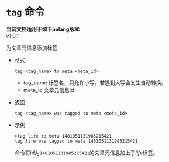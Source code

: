 # `tag` 命令

**当前文档适用于如下palang版本**  
v1.0.1

为文章元信息添加标签

* 格式

  `tag <tag_name> to meta <meta_id>`

  * tag_name 标签名，只允许小写。若遇到大写会发生自动转换。
  * meta_id 文章元信息id

* 返回
  
  `tag <tag_name> was tagged to meta <meta_id>`

* 示例

  ```palang
  >tag life to meta 1481051131985215421
  tag life was tagged to meta 1481051131985215421
  ```

  命令将id为`1481051131985215421`的文章元信息加上了*life*标签。

